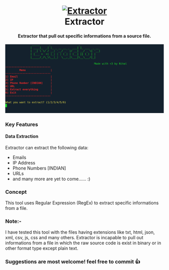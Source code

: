 <h1 align="center">
  <br>
  <a href="https://github.com/iamnihal/extractor"><img src="https://raw.githubusercontent.com/iamnihal/extractor/master/logo.png" alt="Extractor"></a>
  <br>
  Extractor
  <br>
</h1>

<h4 align="center">Extractor that pull out specific informations from a source file.</h4>

![demo](Pic.png)

### Key Features

#### Data Extraction
Extractor can extract the following data:

- Emails
- IP Address
- Phone Numbers [INDIAN]
- URLs
- and many more are yet to come...... :)

### Concept
This tool uses Regular Expression (RegEx) to extract specific informations from a file.

### Note:-
I have tested this tool with the files having extensions like txt, html, json, xml, csv, js, css and many others. Extractor is incapable to pull out informations from a file in which the raw source code is exist in binary or in other format type except plain text.


### Suggestions are most welcome! feel free to commit :+1:

